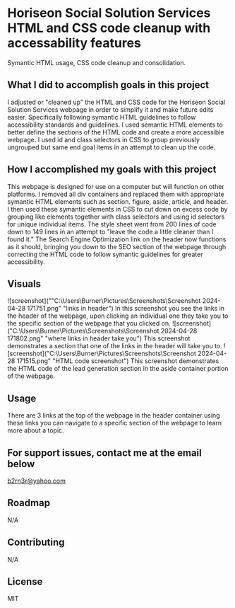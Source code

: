 # Horiseon Social Solution Services HTML and CSS code cleanup with accessability features
Symantic HTML usage, CSS code cleanup and consolidation. 

## What I did to accomplish goals in this project
I adjusted or "cleaned up" the HTML and CSS code for the Horiseon Social Solution Services webpage in order to simplify it and make future edits easier. Specifically following symantic HTML guidelines to follow accessibility standards and guidelines. I used semantic HTML elements to better define the sections of the HTML code and create a more accessible webpage. I used id and class selectors in CSS to group previously ungrouped but same end goal items in an attempt to clean up the code.

## How I accomplished my goals with this project
This webpage is designed for use on a computer but will function on other platforms. I removed all div containers and replaced them with appropriate symantic HTML elements such as section. figure, aside, article, and header. I then used these symantic elements in CSS to cut down on excess code by grouping like elements together with class selectors and using id selectors for unique individual items. The style sheet went from 200 lines of code down to 149 lines in an attempt to "leave the code a little cleaner than I found it." The Search Engine Optimization link on the header now functions as it should, bringing you down to the SEO section of the webpage through correcting the HTML code to follow symantic guidelines for greater accessibility.

## Visuals
![screenshot](""C:\Users\Burner\Pictures\Screenshots\Screenshot 2024-04-28 171751.png" "links in header")
In this screenshot you see the links in the header of the webpage, upon clicking an individual one they take you to the specific section of the webpage that you clicked on.
![screenshot]("C:\Users\Burner\Pictures\Screenshots\Screenshot 2024-04-28 171802.png" "where links in header take you")
This screenshot demonstrates a section that one of the links in the header will take you to.
![screenshot]("C:\Users\Burner\Pictures\Screenshots\Screenshot 2024-04-28 171515.png" "HTML code screenshot")
This screenshot demonstrates the HTML code of the lead generation section in the aside container portion of the webpage.

## Usage
There are 3 links at the top of the webpage in the header container using these links you can navigate to a specific section of the webpage to learn more about a topic.

## For support issues, contact me at the email below
<a href="mailto: b2rn3r@yahoo.com">b2rn3r@yahoo.com</a>

## Roadmap
N/A

## Contributing
N/A

## License
MIT

